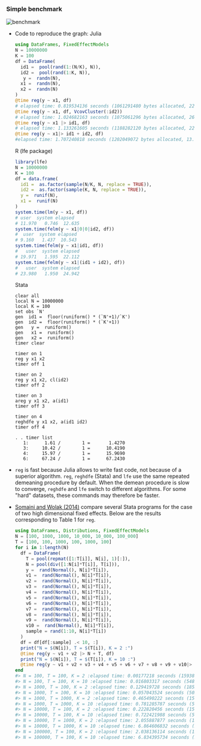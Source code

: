 ### Simple benchmark 
![benchmark](https://cdn.rawgit.com/matthieugomez/FixedEffectModels.jl/master/files/result2.svg)
- Code to reproduce the graph:
  Julia
  ```julia
  using DataFrames, FixedEffectModels
  N = 10000000
  K = 100
  df = DataFrame(
    id1 =  pool(rand(1:(N/K), N)),
    id2 =  pool(rand(1:K, N)),
     y =  randn(N),
    x1 =  randn(N),
    x2 =  randn(N)
  )
  @time reg(y ~ x1, df)
  # elapsed time: 0.819534136 seconds (1061291480 bytes allocated, 22.60% gc time)
  @time reg(y ~ x1, df, VcovCluster(:id2))
  # elapsed time: 1.024682163 seconds (1075061296 bytes allocated, 26.10% gc time)
  @time reg(y ~ x1 |> id1, df)
  # elapsed time: 1.133261605 seconds (1188282120 bytes allocated, 22.28% gc time)
  @time reg(y ~ x1|> id1 + id2, df)
  #elapsed time: 1.707240818 seconds (1202049072 bytes allocated, 13.95% gc time)
  ````

  R (lfe package)
  ```R
  library(lfe)
  N = 10000000
  K = 100
  df = data.frame(
    id1 =  as.factor(sample(N/K, N, replace = TRUE)),
    id2 =  as.factor(sample(K, N, replace = TRUE)),
    y =  runif(N),
    x1 =  runif(N)
  )
  system.time(lm(y ~ x1, df))
  # user  system elapsed 
  # 11.970   0.746  12.635 
  system.time(felm(y ~ x1|0|0|id2, df))
  #  user  system elapsed 
  # 9.160   1.437  10.543 
  system.time(felm(y ~ x1|id1, df))
  #   user  system elapsed 
  # 19.971   1.595  22.112 
  system.time(felm(y ~ x1|(id1 + id2), df))
  #   user  system elapsed 
  # 23.980   1.950  24.942 
  ```



  Stata
  ```
  clear all
  local N = 10000000
  local K = 100
  set obs `N'
  gen  id1 =  floor(runiform() * (`N'+1)/`K')
  gen  id2 =  floor(runiform() * (`K'+1))
  gen   y =  runiform()
  gen   x1 =  runiform()
  gen   x2 =  runiform()
  timer clear

  timer on 1
  reg y x1 x2
  timer off 1

  timer on 2
  reg y x1 x2, cl(id2)
  timer off 2

  timer on 3
  areg y x1 x2, a(id1)
  timer off 3

  timer on 4
  reghdfe y x1 x2, a(id1 id2)
  timer off 4

  . . timer list
     1:      1.61 /        1 =       1.4270
     3:     10.42 /        1 =      10.4190
     4:     15.97 /        1 =      15.9690
     6:     67.24 /        1 =      67.2430
  ````






-  `reg` is fast because Julia allows to write fast code, not because of a superior algorithm. `reg`, `reghdfe` (Stata) and `lfe`  use the same repeated demeaning procedure by default. When the demean procedure is slow to converge, `reghdfe` and `lfe` switch to different algorithms. For some "hard" datasets, these commands may therefore be faster.

- [Somaini and Wolak (2014)](http://web.stanford.edu/group/fwolak/cgi-bin/sites/default/files/jem-2014-0008.pdf) compare several Stata programs for the case of two high dimensional fixed effects. Below are the results corresponding to Table 1 for `reg`.

  ```julia
  using DataFrames, Distributions, FixedEffectModels
  N = [100, 1000, 1000, 10_000, 10_000, 100_000]
  T = [100, 100, 1000, 100, 1000, 100]
  for i in 1:length(N)
    df = DataFrame(
      T = pool(repmat([1:T[i]], N[i], 1)[:]),
      N = pool(div([1:N[i]*T[i]], T[i])),
      y =  rand(Normal(), N[i]*T[i]), 
      v1 =  rand(Normal(), N[i]*T[i]), 
      v2 =  rand(Normal(), N[i]*T[i]), 
      v3 =  rand(Normal(), N[i]*T[i]), 
      v4 =  rand(Normal(), N[i]*T[i]), 
      v5 =  rand(Normal(), N[i]*T[i]), 
      v6 =  rand(Normal(), N[i]*T[i]), 
      v7 =  rand(Normal(), N[i]*T[i]), 
      v8 =  rand(Normal(), N[i]*T[i]), 
      v9 =  rand(Normal(), N[i]*T[i]), 
      v10 =  rand(Normal(), N[i]*T[i]), 
      sample = rand(1:10, N[i]*T[i])
    )
    df = df[df[:sample] .< 10, :]
    print("N = $(N[i]), T = $(T[i]), K = 2 :")
    @time reg(y ~ v1 + v2 |> N + T, df)
    print("N = $(N[i]), T = $(T[i]), K = 10 :")
    @time reg(y ~ v1 + v2 + v3 + v4 + v5 + v6 + v7 + v8 + v9 + v10|> N + T, df)
  end
  #> N = 100, T = 100, K = 2 :elapsed time: 0.00177218 seconds (1593896 bytes allocated)
  #> N = 100, T = 100, K = 10 :elapsed time: 0.016803317 seconds (5487008 bytes allocated)
  #> N = 1000, T = 100, K = 2 :elapsed time: 0.129419728 seconds (18553744 bytes allocated)
  #> N = 1000, T = 100, K = 10 :elapsed time: 0.057043524 seconds (50258432 bytes allocated)
  #> N = 1000, T = 1000, K = 2 :elapsed time: 0.465490222 seconds (150845032 bytes allocated, 59.77% gc time)
  #> N = 1000, T = 1000, K = 10 :elapsed time: 0.781285787 seconds (500965808 bytes allocated, 27.22% gc time)
  #> N = 10000, T = 100, K = 2 :elapsed time: 0.222820456 seconds (150383160 bytes allocated, 19.82% gc time)
  #> N = 10000, T = 100, K = 10 :elapsed time: 0.722421988 seconds (501285120 bytes allocated, 20.00% gc time)
  #> N = 10000, T = 1000, K = 2 :elapsed time: 2.055887877 seconds (1507874760 bytes allocated, 8.26% gc time)
  #> N = 10000, T = 1000, K = 10 :elapsed time: 6.864606832 seconds (5009281936 bytes allocated, 10.81% gc time)
  #> N = 100000, T = 100, K = 2 :elapsed time: 2.038136114 seconds (1520761528 bytes allocated, 8.28% gc time)
  #> N = 100000, T = 100, K = 10 :elapsed time: 6.834395734 seconds (5028378640 bytes allocated, 11.08% gc time)
  ```



